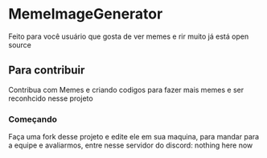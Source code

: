 # MemeImageGenerator 
Feito para você usuário que gosta de ver memes e rir muito já está open source
## Para contribuir
Contribua com Memes e criando codigos para fazer mais memes e ser reconhcido nesse projeto
### Começando
Faça uma fork desse projeto e edite ele em sua maquina, para mandar para a equipe e avaliarmos, entre nesse servidor do discord: nothing here now